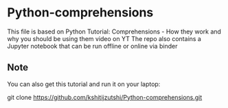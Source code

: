 # Python-comprehensions
This file is based on Python Tutorial: Comprehensions - How they work and why you should be using them video on YT
The repo also contains a Jupyter notebook that can be run offline or online via binder

## Note

You can also get this tutorial and run it on your laptop:

git clone https://github.com/kshitijzutshi/Python-comprehensions.git
